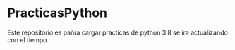 # PracticasPython
Este repositorio es pañra cargar practicas de python 3.8 se ira actualizando con el tiempo.
